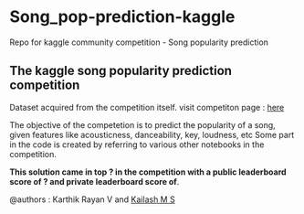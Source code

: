 # Song_pop-prediction-kaggle
Repo for kaggle community competition - Song popularity prediction 

## The kaggle song popularity prediction competition 
Dataset acquired from the competition itself.
visit competiton page : [here](https://www.kaggle.com/c/song-popularity-prediction) 

The objective of the competetion is to predict the popularity of a song, given features like acousticness, danceability, key, loudness, etc
Some part in the code is created by referring to various other notebooks in the competition.

**This solution came in top ? in the competition with a public leaderboard score of ? 
and private leaderboard score of**.

@authors : Karthik Rayan V and [Kailash M S](https://github.com/MS-Kailash) 
